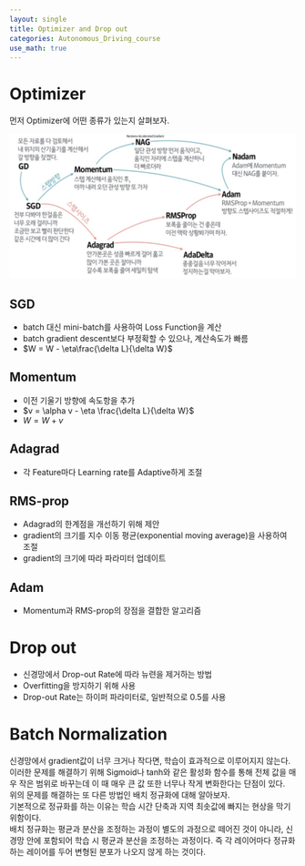```yaml
---
layout: single
title: Optimizer and Drop out
categories: Autonomous_Driving_course
use_math: true
---
```


# Optimizer
먼저 Optimizer에 어떤 종류가 있는지 살펴보자.

![png](../../../images/Autonomous_Driving/Week12/1.png)
<br>

## SGD
* batch 대신 mini-batch를 사용하여 Loss Function을 계산
* batch gradient descent보다 부정확할 수 있으나, 계산속도가 빠름
* $W = W - \eta\frac{\delta L}{\delta W}$

## Momentum
* 이전 기울기 방향에 속도항을 추가
* $v = \alpha v - \eta \frac{\delta L}{\delta W}$
* $W = W + v$

## Adagrad
* 각 Feature마다 Learning rate를 Adaptive하게 조절

## RMS-prop
* Adagrad의 한계점을 개선하기 위해 제안
* gradient의 크기를 지수 이동 평균(exponential moving average)을 사용하여 조절
* gradient의 크기에 따라 파라미터 업데이트

## Adam
* Momentum과 RMS-prop의 장점을 결합한 알고리즘


# Drop out
* 신경망에서 Drop-out Rate에 따라 뉴련을 제거하는 방법
* Overfitting을 방지하기 위해 사용
* Drop-out Rate는 하이퍼 파라미터로, 일반적으로 0.5를 사용

# Batch Normalization
신경망에서 gradient값이 너무 크거나 작다면, 학습이 효과적으로 이루어지지 않는다. 이러한 문제를 해결하기 위해 Sigmoid나 tanh와 같은 활성화 함수를 통해 전체 값을 매우 작은 범위로 바꾸는데 이 때 매우 큰 값 또한 너무나 작게 변화한다는 단점이 있다.<br>
위의 문제를 해결하는 또 다른 방법인 배치 정규화에 대해 알아보자.<br>
기본적으로 정규화를 하는 이유는 학습 시간 단축과 지역 최솟값에 빠지는 현상을 막기 위함이다.<br>
배치 정규화는 평균과 분산을 조정하는 과정이 별도의 과정으로 떼어진 것이 아니라, 신경망 안에 포함되어 학습 시 평균과 분산을 조정하는 과정이다. 즉 각 레이어마다 정규화하는 레이어를 두어 변형된 분포가 나오지 않게 하는 것이다.
